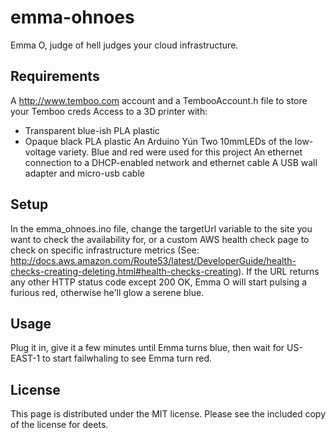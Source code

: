 emma-ohnoes
===========
Emma O, judge of hell judges your cloud infrastructure.

Requirements
------------
A http://www.temboo.com account and a TembooAccount.h file to store your Temboo creds
Access to a 3D printer with:
* Transparent blue-ish PLA plastic
* Opaque black PLA plastic
An Arduino Yún
Two 10mmLEDs of the low-voltage variety. Blue and red were used for this project
An ethernet connection to a DHCP-enabled network and ethernet cable
A USB wall adapter and micro-usb cable

Setup
-----
In the emma_ohnoes.ino file, change the targetUrl variable to the site you want to check the availability for, or a custom AWS health check page to check on specific infrastructure metrics (See: http://docs.aws.amazon.com/Route53/latest/DeveloperGuide/health-checks-creating-deleting.html#health-checks-creating). If the URL returns any other HTTP status code except 200 OK, Emma O will start pulsing a furious red, otherwise he'll glow a serene blue.

Usage
-----
Plug it in, give it a few minutes until Emma turns blue, then wait for US-EAST-1 to start failwhaling to see Emma turn red.

License
-------
This page is distributed under the MIT license. Please see the included copy of the license for deets.